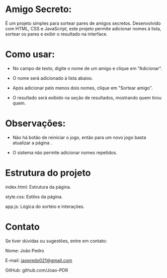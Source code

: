 # Amigo Secreto:

É um projeto simples para sortear pares de amigos secretos. Desenvolvido com HTML, CSS e JavaScript, este projeto permite adicionar nomes à lista, sortear os pares e exibir o resultado na interface.

# Como usar:

- No campo de texto, digite o nome de um amigo e clique em "Adicionar".

- O nome será adicionado à lista abaixo.

- Após adicionar pelo menos dois nomes, clique em "Sortear amigo".

- O resultado será exibido na seção de resultados, mostrando quem tirou quem.

# Observações:

- Não há botão de reiniciar o jogo, então para um novo jogo basta atualizar a página .

- O sistema não permite adicionar nomes repetidos.

# Estrutura do projeto

index.html: Estrutura da página.

style.css: Estilos da página.

app.js: Lógica do sorteio e interações.

# Contato

Se tiver dúvidas ou sugestões, entre em contato:

Nome: João Pedro

E-mail: jaopredo021@gmail.com

GitHub: github.com/Joao-PDR
